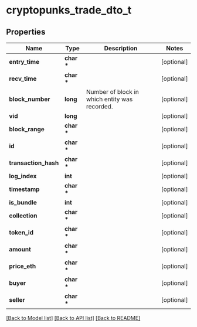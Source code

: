 # cryptopunks_trade_dto_t

## Properties
Name | Type | Description | Notes
------------ | ------------- | ------------- | -------------
**entry_time** | **char \*** |  | [optional] 
**recv_time** | **char \*** |  | [optional] 
**block_number** | **long** | Number of block in which entity was recorded. | [optional] 
**vid** | **long** |  | [optional] 
**block_range** | **char \*** |  | [optional] 
**id** | **char \*** |  | [optional] 
**transaction_hash** | **char \*** |  | [optional] 
**log_index** | **int** |  | [optional] 
**timestamp** | **char \*** |  | [optional] 
**is_bundle** | **int** |  | [optional] 
**collection** | **char \*** |  | [optional] 
**token_id** | **char \*** |  | [optional] 
**amount** | **char \*** |  | [optional] 
**price_eth** | **char \*** |  | [optional] 
**buyer** | **char \*** |  | [optional] 
**seller** | **char \*** |  | [optional] 

[[Back to Model list]](../README.md#documentation-for-models) [[Back to API list]](../README.md#documentation-for-api-endpoints) [[Back to README]](../README.md)


